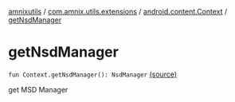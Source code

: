 [amnixutils](../../index.md) / [com.amnix.utils.extensions](../index.md) / [android.content.Context](index.md) / [getNsdManager](./get-nsd-manager.md)

# getNsdManager

`fun Context.getNsdManager(): NsdManager` [(source)](https://github.com/AmniX/amnixUtils/tree/master/amnixutils/src/main/java/com/amnix/utils/extensions/ContextExtension.kt#L471)

get MSD Manager


